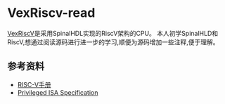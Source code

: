 # VexRiscv-read

[VexRiscV](https://github.com/SpinalHDL/VexRiscv)是采用SpinalHDL实现的RiscV架构的CPU。
本人初学SpinalHLD和RiscV,想通过阅读源码进行进一步的学习,顺便为源码增加一些注释,便于理解。

## 参考资料
* [RISC-V手册](http://crva.ict.ac.cn/documents/RISC-V-Reader-Chinese-v2p1.pdf)
* [Privileged ISA Specification](https://riscv.org/specifications/privileged-isa/)

<!--
## 注释说明
*   //cxzzzz  /*cxzzzz /**cxzzzz    个人添加的注释(与代码原有注释区分)
*   :-? 有疑问
*   TBC 尚未/准备阅读
-->